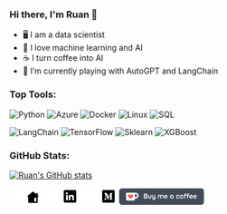 ### Hi there, I'm Ruan 👋

- 🖥 I am a data scientist
- 🧠 I love machine learning and AI
- ☕ I turn coffee into AI
- 🌱 I’m currently playing with AutoGPT and LangChain

### Top Tools:
![Python](https://img.shields.io/badge/-Python-000?&logo=python&style=for-the-badge)
![Azure](https://img.shields.io/badge/-Azure-000?&logo=microsoftazure&style=for-the-badge)
![Docker](https://img.shields.io/badge/-Docker-000?&logo=Docker&style=for-the-badge)
![Linux](https://img.shields.io/badge/-Linux-000?&logo=Linux&style=for-the-badge)
![SQL](https://img.shields.io/badge/-SQL-000?&logo=microsoftsqlserver&style=for-the-badge)

![LangChain](https://img.shields.io/badge/-🦜LangChain-000?&logo=langchain&style=for-the-badge)
![TensorFlow](https://img.shields.io/badge/-TensorFlow-000?&logo=TensorFlow&style=for-the-badge)
![Sklearn](https://img.shields.io/badge/-Sklearn-000?&logo=scikitlearn&style=for-the-badge)
![XGBoost](https://img.shields.io/badge/-XGBoost-000?&logo=xgboost&style=for-the-badge)
<!-- ![Pandas](https://img.shields.io/badge/-Pandas-000?&logo=pandas&style=for-the-badge)
![NumPy](https://img.shields.io/badge/-NumPy-000?&logo=numpy&style=for-the-badge) -->

### GitHub Stats:
[![Ruan's GitHub stats](https://github-readme-stats.vercel.app/api?username=ruankie&show_icons=true&theme=slateorange&count_private=true&include_all_commits=true)](https://github.com/anuraghazra/github-readme-stats)

[<img src='icons/home-light.svg' alt='linkedin' height='25'>](https://ruankie.github.io/#gh-dark-mode-only)
[<img src='icons/home-dark.svg' alt='linkedin' height='25'>](https://ruankie.github.io/#gh-light-mode-only)
[<img src='icons/linkedin-light.svg' alt='linkedin' height='30'>](https://www.linkedin.com/in/ruan-pretorius/#gh-dark-mode-only)
[<img src='icons/linkedin-dark.svg' alt='linkedin' height='30'>](https://www.linkedin.com/in/ruan-pretorius/#gh-light-mode-only)
[<img src='icons/medium-light.svg' alt='linkedin' height='30'>](https://medium.com/@ruankie#gh-dark-mode-only)
[<img src='icons/medium-dark.svg' alt='linkedin' height='30'>](https://medium.com/@ruankie#gh-light-mode-only)
[<img src="icons/BuyMeACoffee_dark@2x.png" alt="ko-fi" width="150"/>](https://ko-fi.com/N4N6D8Q0K)

<!--
**ruankie/ruankie** is a ✨ _special_ ✨ repository because its `README.md` (this file) appears on your GitHub profile.

Here are some ideas to get you started:

- 🔭 I’m currently working on ...
- 🌱 I’m currently learning ...
- 👯 I’m looking to collaborate on ...
- 🤔 I’m looking for help with ...
- 💬 Ask me about ...
- 📫 How to reach me: ...
- 😄 Pronouns: ...
- ⚡ Fun fact: ...

Use these icons:
https://icons8.com/icon/set/social-media/ios-glyphs
save .svg with size 50x50
-->
